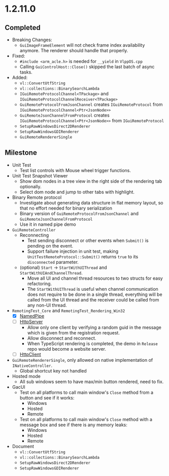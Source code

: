 # 1.2.11.0

## Completed

- Breaking Changes:
  - `GuiImageFrameElement` will not check frame index availability anymore. The renderer should handle that properly.
- Fixed:
  - `#include <arm_acle.h>` is needed for `__yield` in `VlppOS.cpp`
  - Calling `GuiControlHost::Close()` skipped the last batch of async tasks.
- Added:
  - `vl::ConvertUtfString`
  - `vl::collections::BinarySearchLambda`
  - `IGuiRemoteProtocolChannel<TPackage>` and `IGuiRemoteProtocolChannelReceiver<TPackage>`
  - `GuiRemoteProtocolFromJsonChannel` creates `IGuiRemoteProtocol` from `IGuiRemoteProtocolChannel<Ptr<JsonNode>>`
  - `GuiRemoteJsonChannelFromProtocol` creates `IGuiRemoteProtocolChannel<Ptr<JsonNode>>` from `IGuiRemoteProtocol`
  - `SetupRawWindowsDirect2DRenderer`
  - `SetupRawWindowsGDIRenderer`
  - `GuiRemoteRendererSingle`

## Milestone

- Unit Test
  - Test list controls with Mouse wheel trigger functions.
- Unit Test Snapshot Viewer
  - Show dom nodes in a tree view in the right side of the rendering tab optionally.
  - Select dom node and jump to other tabs with highlight.
- Binary Remote protocol
  - Investigate about generating data structure in flat memory layout, so that no effort needed for binary serialization
  - Binary version of `GuiRemoteProtocolFromJsonChannel` and `GuiRemoteJsonChannelFromProtocol`
  - Use it in named pipe demo
- `GuiRemoteController`
  - Reconnecting
    - Test sending disconnect or other events when `Submit()` is pending on the event.
    - Support failure injection in unit test, making `UnitTestRemoteProtocol::Submit()` returns `true` to its `disconnected` parameter.
  - (optional) `Start` -> `StartWithUIThread` and `StartWithUIAndChannelThread`.
    - Move all UI and channel thread resources to two structs for easy refactoring.
    - The `StartWithUIThread` is useful when channel communication does not require to be done in a single thread, everything will be called from the UI thread and the receiver could be called from any non-UI thread.
- `RemotingTest_Core` and `RemotingTest_Rendering_Win32`
  - [x] [NamedPipe](https://learn.microsoft.com/en-us/windows/win32/ipc/named-pipe-server-using-overlapped-i-o)
  - [ ] [HttpServer](https://learn.microsoft.com/en-us/windows/win32/http/using-http-server-api)
    - Allow only one client by verifying a random guid in the message which is given from the registration request.
    - Allow disconnect and reconnect.
    - When TypeScript rendering is completed, the demo in `Release` repo would become a website server.
  - [ ] [HttpClient](https://learn.microsoft.com/en-us/windows/win32/winhttp/winhttp-start-page)
- `GuiRemoteRendererSingle`, only allowed on native implementation of `INativeController`.
  - Global shortcut key not handled
- Hosted mode
  - All sub windows seem to have max/min button rendered, need to fix.
- GacUI
  - Test on all platforms to call main window's `Close` method from a button and see if it works:
    - Windows
    - Hosted
    - Remote
  - Test on all platforms to call main window's `Close` method with a message box and see if there is any memory leaks:
    - Windows
    - Hosted
    - Remote
- Document
  - `vl::ConvertUtfString`
  - `vl::collections::BinarySearchLambda`
  - `SetupRawWindowsDirect2DRenderer`
  - `SetupRawWindowsGDIRenderer`
